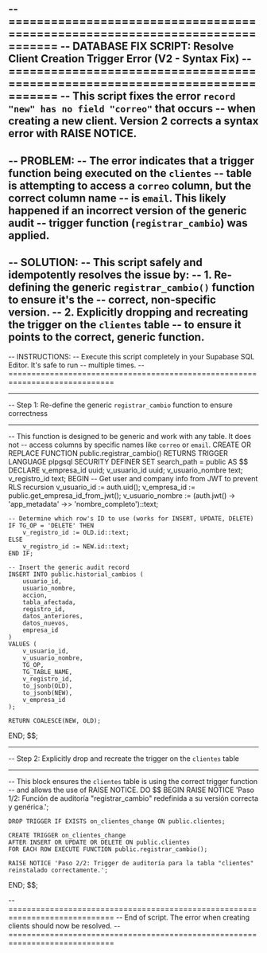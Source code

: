 -- =============================================================================
-- DATABASE FIX SCRIPT: Resolve Client Creation Trigger Error (V2 - Syntax Fix)
-- =============================================================================
-- This script fixes the error `record "new" has no field "correo"` that occurs
-- when creating a new client. Version 2 corrects a syntax error with RAISE NOTICE.
--
-- PROBLEM:
-- The error indicates that a trigger function being executed on the `clientes`
-- table is attempting to access a `correo` column, but the correct column name
-- is `email`. This likely happened if an incorrect version of the generic audit
-- trigger function (`registrar_cambio`) was applied.
--
-- SOLUTION:
-- This script safely and idempotently resolves the issue by:
-- 1. Re-defining the generic `registrar_cambio()` function to ensure it's the
--    correct, non-specific version.
-- 2. Explicitly dropping and recreating the trigger on the `clientes` table
--    to ensure it points to the correct, generic function.
--
-- INSTRUCTIONS:
-- Execute this script completely in your Supabase SQL Editor. It's safe to run
-- multiple times.
-- =============================================================================

-- -----------------------------------------------------------------------------
-- Step 1: Re-define the generic `registrar_cambio` function to ensure correctness
-- -----------------------------------------------------------------------------
-- This function is designed to be generic and work with any table. It does not
-- access columns by specific names like `correo` or `email`.
CREATE OR REPLACE FUNCTION public.registrar_cambio()
RETURNS TRIGGER
LANGUAGE plpgsql
SECURITY DEFINER
SET search_path = public
AS $$
DECLARE
    v_empresa_id uuid;
    v_usuario_id uuid;
    v_usuario_nombre text;
    v_registro_id text;
BEGIN
    -- Get user and company info from JWT to prevent RLS recursion
    v_usuario_id := auth.uid();
    v_empresa_id := public.get_empresa_id_from_jwt();
    v_usuario_nombre := (auth.jwt() -> 'app_metadata' ->> 'nombre_completo')::text;

    -- Determine which row's ID to use (works for INSERT, UPDATE, DELETE)
    IF TG_OP = 'DELETE' THEN
        v_registro_id := OLD.id::text;
    ELSE
        v_registro_id := NEW.id::text;
    END IF;

    -- Insert the generic audit record
    INSERT INTO public.historial_cambios (
        usuario_id,
        usuario_nombre,
        accion,
        tabla_afectada,
        registro_id,
        datos_anteriores,
        datos_nuevos,
        empresa_id
    )
    VALUES (
        v_usuario_id,
        v_usuario_nombre,
        TG_OP,
        TG_TABLE_NAME,
        v_registro_id,
        to_jsonb(OLD),
        to_jsonb(NEW),
        v_empresa_id
    );

    RETURN COALESCE(NEW, OLD);
END;
$$;


-- -----------------------------------------------------------------------------
-- Step 2: Explicitly drop and recreate the trigger on the `clientes` table
-- -----------------------------------------------------------------------------
-- This block ensures the `clientes` table is using the correct trigger function
-- and allows the use of RAISE NOTICE.
DO $$
BEGIN
    RAISE NOTICE 'Paso 1/2: Función de auditoría "registrar_cambio" redefinida a su versión correcta y genérica.';

    DROP TRIGGER IF EXISTS on_clientes_change ON public.clientes;

    CREATE TRIGGER on_clientes_change
    AFTER INSERT OR UPDATE OR DELETE ON public.clientes
    FOR EACH ROW EXECUTE FUNCTION public.registrar_cambio();

    RAISE NOTICE 'Paso 2/2: Trigger de auditoría para la tabla "clientes" reinstalado correctamente.';
END;
$$;

-- =============================================================================
-- End of script. The error when creating clients should now be resolved.
-- =============================================================================
